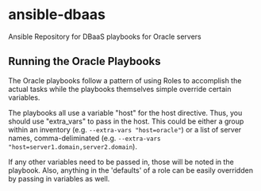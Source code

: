 # ansible-dbaas
Ansible Repository for DBaaS playbooks for Oracle servers

## Running the Oracle Playbooks
The Oracle playbooks follow a pattern of using Roles to accomplish the actual tasks while the playbooks themselves simple override certain variables.  

The playbooks all use a variable "host" for the host directive.  Thus, you should use "extra_vars" to pass in the host.  This could be either a group within an inventory (e.g. `--extra-vars "host=oracle"`) or a list of server names, comma-deliminated (e.g. `--extra-vars "host=server1.domain,server2.domain`).

If any other variables need to be passed in, those will be noted in the playbook.  Also, anything in the 'defaults' of a role can be easily overridden by passing in variables as well.
